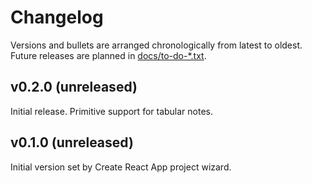 # Changelog

Versions and bullets are arranged chronologically from latest to oldest. Future
releases are planned in [docs/to-do-\*.txt](.).

## v0.2.0 (unreleased)

Initial release. Primitive support for tabular notes.

## v0.1.0 (unreleased)

Initial version set by Create React App project wizard.
